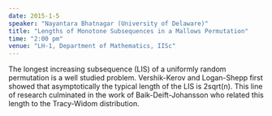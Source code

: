 ```yaml
---
date: 2015-1-5
speaker: "Nayantara Bhatnagar (University of Delaware)"
title: "Lengths of Monotone Subsequences in a Mallows Permutation"
time: "2:00 pm" 
venue: "LH-1, Department of Mathematics, IISc"
---
```

The longest increasing subsequence (LIS) of a uniformly random permutation is a well studied problem. Vershik-Kerov and Logan-Shepp first showed that asymptotically the typical length of the LIS is 2sqrt(n). This line of research culminated in the work of Baik-Deift-Johansson who related this length to the Tracy-Widom distribution.

